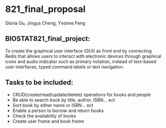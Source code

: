 # 821_final_proposal 

Gloria Gu, Jingya Cheng, Yvonne Feng


## BIOSTAT821_final_project:

To create the graphical user interface (GUI) as front end by connecting Redis that allows users to interact with electronic devices through graphical icons and audio indicator such as primary notation, instead of text-based user interfaces, typed command labels or text navigation. 

## Tasks to be included:
* CRUD(create/read/update/delete) operations for books and people  
* Be able to search book by title, author, ISBN... ect  
* Sort book by either name or ISBN... ect 
* Enable a person to borrow and return books  
* Check the availability of books 
* Create user frame and book frame 

